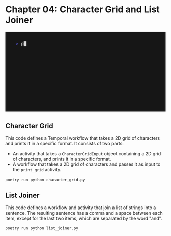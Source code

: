 # Chapter 04: Character Grid and List Joiner

![Demo of the application](demo.gif)

## Character Grid

This code defines a Temporal workflow that takes a 2D grid of characters and prints it in a specific format. It consists of two parts:

- An activity that takes a `CharacterGridInput` object containing a 2D grid of characters, and prints it in a specific format.
- A workflow that takes a 2D grid of characters and passes it as input to the `print_grid` activity.

```python
poetry run python character_grid.py
```

## List Joiner

This code defines a workflow and activity that join a list of strings into a sentence. The resulting sentence has a comma and a space between each item, except for the last two items, which are separated by the word "and".

```python
poetry run python list_joiner.py
```
